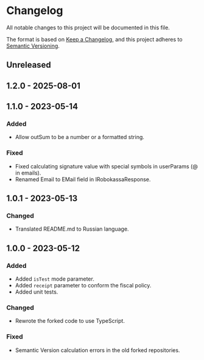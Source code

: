 # Changelog
All notable changes to this project will be documented in this file.

The format is based on [Keep a Changelog](https://keepachangelog.com/en/1.0.0/),
and this project adheres to [Semantic Versioning](https://semver.org/spec/v2.0.0.html).

## Unreleased

## 1.2.0 - 2025-08-01

## 1.1.0 - 2023-05-14
### Added
- Allow outSum to be a number or a formatted string.

### Fixed
- Fixed calculating signature value with special symbols in userParams (@ in emails).
- Renamed Email to EMail field in IRobokassaResponse.

## 1.0.1 - 2023-05-13
### Changed
- Translated README.md to Russian language.

## 1.0.0 - 2023-05-12
### Added
- Added `isTest` mode parameter.
- Added `receipt` parameter to conform the fiscal policy.
- Added unit tests.

### Changed
- Rewrote the forked code to use TypeScript.

### Fixed
- Semantic Version calculation errors in the old forked repositories.
